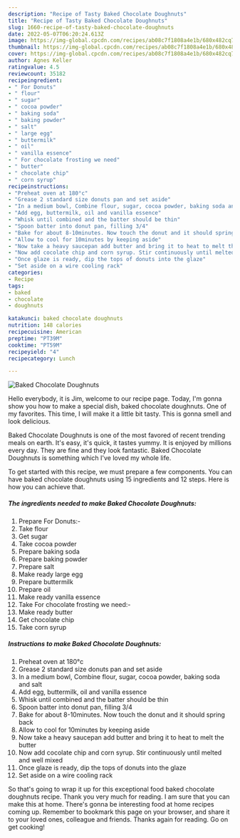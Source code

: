 ```yaml
---
description: "Recipe of Tasty Baked Chocolate Doughnuts"
title: "Recipe of Tasty Baked Chocolate Doughnuts"
slug: 1660-recipe-of-tasty-baked-chocolate-doughnuts
date: 2022-05-07T06:20:24.613Z
image: https://img-global.cpcdn.com/recipes/ab08c7f1808a4e1b/680x482cq70/baked-chocolate-doughnuts-recipe-main-photo.jpg
thumbnail: https://img-global.cpcdn.com/recipes/ab08c7f1808a4e1b/680x482cq70/baked-chocolate-doughnuts-recipe-main-photo.jpg
cover: https://img-global.cpcdn.com/recipes/ab08c7f1808a4e1b/680x482cq70/baked-chocolate-doughnuts-recipe-main-photo.jpg
author: Agnes Keller
ratingvalue: 4.5
reviewcount: 35182
recipeingredient:
- " For Donuts"
- " flour"
- " sugar"
- " cocoa powder"
- " baking soda"
- " baking powder"
- " salt"
- " large egg"
- " buttermilk"
- " oil"
- " vanilla essence"
- " For chocolate frosting we need"
- " butter"
- " chocolate chip"
- " corn syrup"
recipeinstructions:
- "Preheat oven at 180°c"
- "Grease 2 standard size donuts pan and set aside"
- "In a medium bowl, Combine flour, sugar, cocoa powder, baking soda and salt"
- "Add egg, buttermilk, oil and vanilla essence"
- "Whisk until combined and the batter should be thin"
- "Spoon batter into donut pan, filling 3/4"
- "Bake for about 8-10minutes. Now touch the donut and it should spring back"
- "Allow to cool for 10minutes by keeping aside"
- "Now take a heavy saucepan add butter and bring it to heat to melt the butter"
- "Now add cocolate chip and corn syrup. Stir continuously until melted and well mixed"
- "Once glaze is ready, dip the tops of donuts into the glaze"
- "Set aside on a wire cooling rack"
categories:
- Recipe
tags:
- baked
- chocolate
- doughnuts

katakunci: baked chocolate doughnuts 
nutrition: 148 calories
recipecuisine: American
preptime: "PT39M"
cooktime: "PT59M"
recipeyield: "4"
recipecategory: Lunch

---
```



![Baked Chocolate Doughnuts](https://img-global.cpcdn.com/recipes/ab08c7f1808a4e1b/680x482cq70/baked-chocolate-doughnuts-recipe-main-photo.jpg)

Hello everybody, it is Jim, welcome to our recipe page. Today, I'm gonna show you how to make a special dish, baked chocolate doughnuts. One of my favorites. This time, I will make it a little bit tasty. This is gonna smell and look delicious.



Baked Chocolate Doughnuts is one of the most favored of recent trending meals on earth. It's easy, it's quick, it tastes yummy. It is enjoyed by millions every day. They are fine and they look fantastic. Baked Chocolate Doughnuts is something which I've loved my whole life.


To get started with this recipe, we must prepare a few components. You can have baked chocolate doughnuts using 15 ingredients and 12 steps. Here is how you can achieve that.

<!--inarticleads1-->

##### The ingredients needed to make Baked Chocolate Doughnuts:

1. Prepare  For Donuts:-
1. Take  flour
1. Get  sugar
1. Take  cocoa powder
1. Prepare  baking soda
1. Prepare  baking powder
1. Prepare  salt
1. Make ready  large egg
1. Prepare  buttermilk
1. Prepare  oil
1. Make ready  vanilla essence
1. Take  For chocolate frosting we need:-
1. Make ready  butter
1. Get  chocolate chip
1. Take  corn syrup




<!--inarticleads2-->

##### Instructions to make Baked Chocolate Doughnuts:

1. Preheat oven at 180°c
1. Grease 2 standard size donuts pan and set aside
1. In a medium bowl, Combine flour, sugar, cocoa powder, baking soda and salt
1. Add egg, buttermilk, oil and vanilla essence
1. Whisk until combined and the batter should be thin
1. Spoon batter into donut pan, filling 3/4
1. Bake for about 8-10minutes. Now touch the donut and it should spring back
1. Allow to cool for 10minutes by keeping aside
1. Now take a heavy saucepan add butter and bring it to heat to melt the butter
1. Now add cocolate chip and corn syrup. Stir continuously until melted and well mixed
1. Once glaze is ready, dip the tops of donuts into the glaze
1. Set aside on a wire cooling rack




So that's going to wrap it up for this exceptional food baked chocolate doughnuts recipe. Thank you very much for reading. I am sure that you can make this at home. There's gonna be interesting food at home recipes coming up. Remember to bookmark this page on your browser, and share it to your loved ones, colleague and friends. Thanks again for reading. Go on get cooking!
